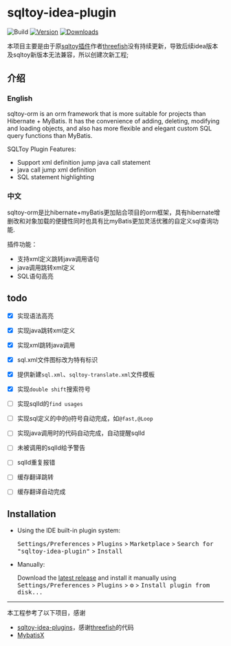# sqltoy-idea-plugin

![Build](https://github.com/imyuyu/sqltoy-idea-plugin/workflows/Build/badge.svg)
[![Version](https://img.shields.io/jetbrains/plugin/v/23156-sqltoy-integration.svg)](https://plugins.jetbrains.com/plugin/23156-sqltoy-integration)
[![Downloads](https://img.shields.io/jetbrains/plugin/d/23156-sqltoy-integration.svg)](https://plugins.jetbrains.com/plugin/23156-sqltoy-integration)

本项目主要是由于原[sqltoy插件](https://github.com/threefish/sqltoy-idea-plugins)作者[threefish](https://github.com/threefish)没有持续更新，导致后续idea版本及sqltoy新版本无法兼容，所以创建次新工程;

## 介绍

### English

<!-- Plugin description -->
sqltoy-orm is an orm framework that is more suitable for projects than Hibernate + MyBatis. It has the convenience of adding, deleting, modifying and loading objects, and also has more flexible and elegant custom SQL query functions than MyBatis.

SQLToy Plugin Features:
- Support xml definition jump java call statement 
- java call jump xml definition
- SQL statement highlighting
<!-- Plugin description end -->

### 中文

sqltoy-orm是比hibernate+myBatis更加贴合项目的orm框架，具有hibernate增删改和对象加载的便捷性同时也具有比myBatis更加灵活优雅的自定义sql查询功能.

插件功能：

- 支持xml定义跳转java调用语句 
- java调用跳转xml定义
- SQL语句高亮


## todo

- [X] 实现语法高亮
- [X] 实现java跳转xml定义
- [X] 实现xml跳转java调用
- [X] sql.xml文件图标改为特有标识
- [X] 提供新建`sql.xml`、`sqltoy-translate.xml`文件模板
- [X] 实现`double shift`搜索符号
- [ ] 实现sqlId的`find usages`
- [ ] 实现sql定义的中的`@`符号自动完成，如`@fast,@Loop`
- [ ] 实现java调用时的代码自动完成，自动提醒sqlId
- [ ] 未被调用的sqlId给予警告
- [ ] sqlId重复报错
- [ ] 缓存翻译跳转
- [ ] 缓存翻译自动完成


## Installation

- Using the IDE built-in plugin system:
  
  <kbd>Settings/Preferences</kbd> > <kbd>Plugins</kbd> > <kbd>Marketplace</kbd> > <kbd>Search for "sqltoy-idea-plugin"</kbd> >
  <kbd>Install</kbd>
  
- Manually:

  Download the [latest release](https://github.com/imyuyu/sqltoy-idea-plugin/releases/latest) and install it manually using
  <kbd>Settings/Preferences</kbd> > <kbd>Plugins</kbd> > <kbd>⚙️</kbd> > <kbd>Install plugin from disk...</kbd>


---
本工程参考了以下项目，感谢
- [sqltoy-idea-plugins]，感谢[threefish](https://github.com/threefish)的代码
- [MybatisX]


[sqltoy-idea-plugins]: https://github.com/threefish/sqltoy-idea-plugins
[MybatisX]: https://github.com/baomidou/MybatisX
